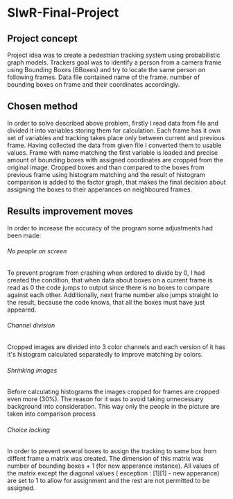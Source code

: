 # SIwR-Final-Project

## Project concept

Project idea was to create a pedestrian tracking system using probabilistic graph models. Trackers goal was to identify a person from a camera frame using Bounding Boxes (BBoxes) and try to locate the same person on following frames. 
Data file contained name of the frame. number of bounding boxes on frame and their coordinates accordingly.

## Chosen method

In order to solve described above problem, firstly I read data from file and divided it into variables storing them for calculation. Each frame has it own set of variables and tracking takes place only between current and previous frame. 
Having collected the data from given file I converted them to usable values. Frame with name matching the first variable is loaded and precise amount of bounding boxes with assigned coordinates are cropped from the original image. Cropped boxes and than compared to the boxes from previous frame using histogram matching and the result of histogram comparison is added to the factor graph, that makes the final decision about assigning the boxes to their apperances on neighboured frames.

## Results improvement moves

In order to increase the accuracy of the program some adjustments had been made:

###### No people on screen

To prevent program from crashing when ordered to divide by 0, I had created the condition, that when data about boxes on a current frame is read as 0 the code jumps to output since there is no boxes to compare against each other. Additionally, next frame number also jumps straight to the result, because the code knows, that all the boxes must have just appeared.

###### Channel division

Cropped images are divided into 3 color channels and each version of it has it's histogram calculated separatedly to improve matching by colors.

###### Shrinking images

Before calculating histograms the images cropped for frames are cropped even more (30%). The reason for it was to avoid taking unnecessary background into consideration. This way only the people in the picture are taken into comparison process

###### Choice locking

In order to prevent several boxes to assign the tracking to same box from diffent frame a matrix was created. The dimension of this matrix was number of bounding boxes + 1 (for new apperance instance). All values of the matrix except the diagonal values (  exception : [1][1] - new apperance) are set to 1 to allow for assignment and the rest are not permitted to be assigned.
